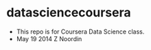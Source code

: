 datasciencecoursera
===================
- This repo is for Coursera Data Science class.
- May 19 2014 Z Noordin
